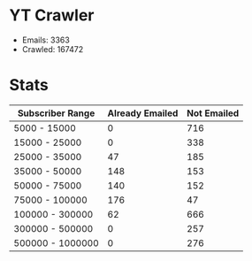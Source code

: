 # YT Crawler
- Emails: 3363
- Crawled: 167472

# Stats
| Subscriber Range  | Already Emailed | Not Emailed |
|-------|-------|-------|
| 5000 - 15000 | 0 | 716 |
| 15000 - 25000 | 0 | 338 |
| 25000 - 35000 | 47 | 185 |
| 35000 - 50000 | 148 | 153 |
| 50000 - 75000 | 140 | 152 |
| 75000 - 100000 | 176 | 47 |
| 100000 - 300000 | 62 | 666 |
| 300000 - 500000 | 0 | 257 |
| 500000 - 1000000 | 0 | 276 |
